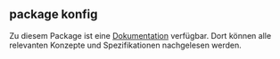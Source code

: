 ## package konfig

Zu diesem Package ist eine [Dokumentation](https://github.com/ProPra16/programmierpraktikum-abschlussprojekt-the-avaders/blob/master/doc/konfig/Projekt7_Bericht_konfig.pdf) verfügbar. Dort können alle relevanten Konzepte und Spezifikationen nachgelesen werden.
